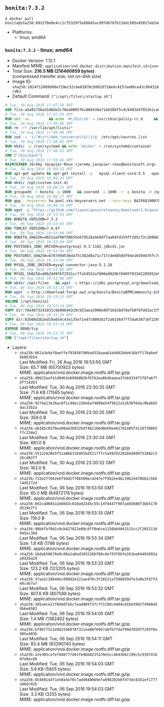 ## `bonita:7.3.2`

```console
$ docker pull bonita@sha256:8931f0e0e4cc1cf5329f5a50845acd97d678fb13ddc505e4501feb3a0096c859
```

-	Platforms:
	-	linux; amd64

### `bonita:7.3.2` - linux; amd64

-	Docker Version: 1.12.1
-	Manifest MIME: `application/vnd.docker.distribution.manifest.v2+json`
-	Total Size: **216.5 MB (216460859 bytes)**  
	(compressed transfer size, not on-disk size)
-	Image ID: `sha256:1824f12069b09e719ec52cbe82878cb992d718edc4157ae00ce43c964318cd62`
-	Default Command: `["\/opt\/files\/startup.sh"]`

```dockerfile
# Tue, 30 Aug 2016 17:47:58 GMT
ADD file:ada91758a31d8de3c78ea0065fbc866430a71eb58bf5c4cb403d47052b1cade0 in / 
# Tue, 30 Aug 2016 17:47:59 GMT
RUN set -xe 		&& echo '#!/bin/sh' > /usr/sbin/policy-rc.d 	&& echo 'exit 101' >> /usr/sbin/policy-rc.d 	&& chmod +x /usr/sbin/policy-rc.d 		&& dpkg-divert --local --rename --add /sbin/initctl 	&& cp -a /usr/sbin/policy-rc.d /sbin/initctl 	&& sed -i 's/^exit.*/exit 0/' /sbin/initctl 		&& echo 'force-unsafe-io' > /etc/dpkg/dpkg.cfg.d/docker-apt-speedup 		&& echo 'DPkg::Post-Invoke { "rm -f /var/cache/apt/archives/*.deb /var/cache/apt/archives/partial/*.deb /var/cache/apt/*.bin || true"; };' > /etc/apt/apt.conf.d/docker-clean 	&& echo 'APT::Update::Post-Invoke { "rm -f /var/cache/apt/archives/*.deb /var/cache/apt/archives/partial/*.deb /var/cache/apt/*.bin || true"; };' >> /etc/apt/apt.conf.d/docker-clean 	&& echo 'Dir::Cache::pkgcache ""; Dir::Cache::srcpkgcache "";' >> /etc/apt/apt.conf.d/docker-clean 		&& echo 'Acquire::Languages "none";' > /etc/apt/apt.conf.d/docker-no-languages 		&& echo 'Acquire::GzipIndexes "true"; Acquire::CompressionTypes::Order:: "gz";' > /etc/apt/apt.conf.d/docker-gzip-indexes 		&& echo 'Apt::AutoRemove::SuggestsImportant "false";' > /etc/apt/apt.conf.d/docker-autoremove-suggests
# Tue, 30 Aug 2016 17:48:00 GMT
RUN rm -rf /var/lib/apt/lists/*
# Tue, 30 Aug 2016 17:48:00 GMT
RUN sed -i 's/^#\s*\(deb.*universe\)$/\1/g' /etc/apt/sources.list
# Tue, 30 Aug 2016 17:48:01 GMT
RUN mkdir -p /run/systemd && echo 'docker' > /run/systemd/container
# Tue, 30 Aug 2016 17:48:01 GMT
CMD ["/bin/bash"]
# Tue, 30 Aug 2016 17:59:46 GMT
MAINTAINER Jérémy Jacquier-Roux <jeremy.jacquier-roux@bonitasoft.org>
# Tue, 30 Aug 2016 18:00:23 GMT
RUN apt-get update && apt-get install -y   mysql-client-core-5.5   openjdk-7-jre-headless   postgresql-client   unzip   wget   zip   && rm -rf /var/lib/apt/lists/*
# Tue, 30 Aug 2016 18:00:24 GMT
RUN mkdir /opt/custom-init.d/
# Tue, 30 Aug 2016 18:00:25 GMT
RUN groupadd -r bonita -g 1000   && useradd -u 1000 -r -g bonita -d /opt/bonita/ -s /sbin/nologin -c "Bonita User" bonita
# Tue, 30 Aug 2016 18:00:27 GMT
RUN gpg --keyserver ha.pool.sks-keyservers.net --recv-keys B42F6819007F00F88E364FD4036A9C25BF357DD4
# Tue, 30 Aug 2016 18:00:31 GMT
RUN wget -q "https://github.com/tianon/gosu/releases/download/1.6/gosu-$(dpkg --print-architecture)" -O /usr/local/bin/gosu   && wget -q "https://github.com/tianon/gosu/releases/download/1.6/gosu-$(dpkg --print-architecture).asc" -O /usr/local/bin/gosu.asc   && gpg --verify /usr/local/bin/gosu.asc   && rm /usr/local/bin/gosu.asc   && chmod +x /usr/local/bin/gosu
# Tue, 06 Sep 2016 19:53:03 GMT
ENV BONITA_VERSION=7.3.2
# Tue, 06 Sep 2016 19:53:03 GMT
ENV TOMCAT_VERSION=7.0.67
# Tue, 06 Sep 2016 19:53:04 GMT
ENV BONITA_SHA256=d021aaf96f50655e679526a9e8d77aa84fd159ff285cf2c280863c8b3fb88e40
# Tue, 06 Sep 2016 19:53:04 GMT
ENV POSTGRES_JDBC_DRIVER=postgresql-9.3-1102.jdbc41.jar
# Tue, 06 Sep 2016 19:53:04 GMT
ENV POSTGRES_SHA256=b78749d536da75c382d0a71c717cde6850df64e16594676fc7cacb5a74541d66
# Tue, 06 Sep 2016 19:53:04 GMT
ENV MYSQL_JDBC_DRIVER=mysql-connector-java-5.1.26
# Tue, 06 Sep 2016 19:53:05 GMT
ENV MYSQL_SHA256=40b2d49f6f2551cc7fa54552af806e8026bf8405f03342205852e57a3205a868
# Tue, 06 Sep 2016 19:53:08 GMT
RUN mkdir /opt/files   && wget -q https://jdbc.postgresql.org/download/${POSTGRES_JDBC_DRIVER} -O /opt/files/${POSTGRES_JDBC_DRIVER}   && echo "$POSTGRES_SHA256" /opt/files/${POSTGRES_JDBC_DRIVER} | sha256sum -c -   && wget -q http://dev.mysql.com/get/Downloads/Connector-J/${MYSQL_JDBC_DRIVER}.zip -O /opt/files/${MYSQL_JDBC_DRIVER}.zip   && echo "$MYSQL_SHA256" /opt/files/${MYSQL_JDBC_DRIVER}.zip | sha256sum -c -   && unzip -q /opt/files/${MYSQL_JDBC_DRIVER}.zip -d /opt/files/   && mv /opt/files/${MYSQL_JDBC_DRIVER}/${MYSQL_JDBC_DRIVER}-bin.jar /opt/files/   && rm -r /opt/files/${MYSQL_JDBC_DRIVER}   && rm /opt/files/${MYSQL_JDBC_DRIVER}.zip
# Tue, 06 Sep 2016 19:53:23 GMT
RUN wget -q http://download.forge.ow2.org/bonita/BonitaBPMCommunity-${BONITA_VERSION}-Tomcat-${TOMCAT_VERSION}.zip -O /opt/files/BonitaBPMCommunity-${BONITA_VERSION}-Tomcat-${TOMCAT_VERSION}.zip   && echo "$BONITA_SHA256" /opt/files/BonitaBPMCommunity-${BONITA_VERSION}-Tomcat-${TOMCAT_VERSION}.zip | sha256sum -c -
# Tue, 06 Sep 2016 19:53:23 GMT
VOLUME [/opt/bonita]
# Tue, 06 Sep 2016 19:53:24 GMT
COPY dir:fde4873241031c6b90b44319c923aea3900e89716d18d78efb0f8fd43ac375a6 in /opt/files 
# Tue, 06 Sep 2016 19:53:24 GMT
COPY dir:02b08d3b2ed19a654c43e135e71e47c809262f2a015647ff3da638716f22696f in /opt/templates 
# Tue, 06 Sep 2016 19:53:24 GMT
EXPOSE 8080/tcp
# Tue, 06 Sep 2016 19:53:25 GMT
CMD ["/opt/files/startup.sh"]
```

-	Layers:
	-	`sha256:862a3e9af0aeffe79345b790bad31baaa61e9402b6e616bff17babed6b053b54`  
		Last Modified: Fri, 26 Aug 2016 18:53:56 GMT  
		Size: 65.7 MB (65700923 bytes)  
		MIME: application/vnd.docker.image.rootfs.diff.tar.gzip
	-	`sha256:d0623aaf4140d62e6096882bf6762ea6b4baeea37eb933471f87a67fdff142b3`  
		Last Modified: Tue, 30 Aug 2016 23:30:35 GMT  
		Size: 71.6 KB (71565 bytes)  
		MIME: application/vnd.docker.image.rootfs.diff.tar.gzip
	-	`sha256:9274a13e26ac0f1c49ec236e6a74098e54f9622a12636f6dac9ba6b5dac33b2a`  
		Last Modified: Tue, 30 Aug 2016 23:30:35 GMT  
		Size: 359.0 B  
		MIME: application/vnd.docker.image.rootfs.diff.tar.gzip
	-	`sha256:ab185c837bea98a42b032bdf4621b6d8eb9ee617d1405f4110f38865ffc334e2`  
		Last Modified: Tue, 30 Aug 2016 23:30:34 GMT  
		Size: 681.0 B  
		MIME: application/vnd.docker.image.rootfs.diff.tar.gzip
	-	`sha256:55122420e5f51a86b316465bd5217ffc5a49292282b6d409753682c526cd82ff`  
		Last Modified: Tue, 30 Aug 2016 23:30:32 GMT  
		Size: 163.0 B  
		MIME: application/vnd.docker.image.rootfs.diff.tar.gzip
	-	`sha256:f32e27f042ebf9dd2f70b589ecd24fe7f582ee4bc29b244786b2c5bb14d5272d`  
		Last Modified: Tue, 06 Sep 2016 19:53:50 GMT  
		Size: 65.0 MB (64972178 bytes)  
		MIME: application/vnd.docker.image.rootfs.diff.tar.gzip
	-	`sha256:092ca0685a168043c010a92345c55c14fd447f907add5686f3bb5170d519e7f1`  
		Last Modified: Tue, 06 Sep 2016 19:53:35 GMT  
		Size: 119.0 B  
		MIME: application/vnd.docker.image.rootfs.diff.tar.gzip
	-	`sha256:98bbfbf8d1c0cb427022e80c8ff8e6ce1156b64041515cc2f265213d945ec38d`  
		Last Modified: Tue, 06 Sep 2016 19:53:34 GMT  
		Size: 1.8 KB (1786 bytes)  
		MIME: application/vnd.docker.image.rootfs.diff.tar.gzip
	-	`sha256:16dab50676e0c88a2a0ad303226bf88cde793f8bfe263ee64491692aa0d2ba2d`  
		Last Modified: Tue, 06 Sep 2016 19:53:33 GMT  
		Size: 123.2 KB (123205 bytes)  
		MIME: application/vnd.docker.image.rootfs.diff.tar.gzip
	-	`sha256:37aa2c2864dec899d2e221ae470c3f26521a7598d59dfe3a9e3fd7fd49c4b7a7`  
		Last Modified: Tue, 06 Sep 2016 19:53:32 GMT  
		Size: 807.6 KB (807588 bytes)  
		MIME: application/vnd.docker.image.rootfs.diff.tar.gzip
	-	`sha256:385a4ce21f0dddfa5c7ead889f37cff119dc4d84c01bb3901f4960d49b6e6502`  
		Last Modified: Tue, 06 Sep 2016 19:54:05 GMT  
		Size: 1.4 MB (1382492 bytes)  
		MIME: application/vnd.docker.image.rootfs.diff.tar.gzip
	-	`sha256:bf9bf7521e981546878f321ea80f6967a8fbf7daf99d78597f295f0a405a403b`  
		Last Modified: Tue, 06 Sep 2016 19:54:11 GMT  
		Size: 83.4 MB (83390740 bytes)  
		MIME: application/vnd.docker.image.rootfs.diff.tar.gzip
	-	`sha256:a7e305cafef048777d91fe9bb023fa70e5cc4b93b6c199c5c93974160fe8ec68`  
		Last Modified: Tue, 06 Sep 2016 19:54:03 GMT  
		Size: 5.8 KB (5805 bytes)  
		MIME: application/vnd.docker.image.rootfs.diff.tar.gzip
	-	`sha256:85469144f1e50a5e70c7add940069efa998202b8fd73dc8341ef1777a86dc02b`  
		Last Modified: Tue, 06 Sep 2016 19:54:03 GMT  
		Size: 3.3 KB (3255 bytes)  
		MIME: application/vnd.docker.image.rootfs.diff.tar.gzip
